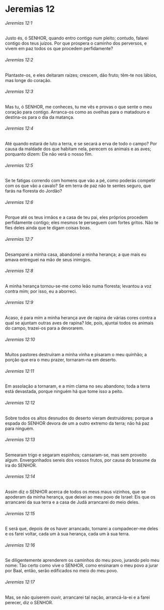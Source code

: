 # Jeremias 12

###### Jeremias 12:1

Justo és, ó SENHOR, quando entro contigo num pleito; contudo, falarei contigo dos teus juízos. Por que prospera o caminho dos perversos, e vivem em paz todos os que procedem perfidamente?

###### Jeremias 12:2

Plantaste-os, e eles deitaram raízes; crescem, dão fruto; têm-te nos lábios, mas longe do coração.

###### Jeremias 12:3

Mas tu, ó SENHOR, me conheces, tu me vês e provas o que sente o meu coração para contigo. Arranca-os como as ovelhas para o matadouro e destina-os para o dia da matança.

###### Jeremias 12:4

Até quando estará de luto a terra, e se secará a erva de todo o campo? Por causa da maldade dos que habitam nela, perecem os animais e as aves; porquanto dizem: Ele não verá o nosso fim.

###### Jeremias 12:5

Se te fatigas correndo com homens que vão a pé, como poderás competir com os que vão a cavalo? Se em terra de paz não te sentes seguro, que farás na floresta do Jordão?

###### Jeremias 12:6

Porque até os teus irmãos e a casa de teu pai, eles próprios procedem perfidamente contigo; eles mesmos te perseguem com fortes gritos. Não te fies deles ainda que te digam coisas boas.

###### Jeremias 12:7

Desamparei a minha casa, abandonei a minha herança; a que mais eu amava entreguei na mão de seus inimigos.

###### Jeremias 12:8

A minha herança tornou-se-me como leão numa floresta; levantou a voz contra mim; por isso, eu a aborreci.

###### Jeremias 12:9

Acaso, é para mim a minha herança ave de rapina de várias cores contra a qual se ajuntam outras aves de rapina? Ide, pois, ajuntai todos os animais do campo, trazei-os para a devorarem.

###### Jeremias 12:10

Muitos pastores destruíram a minha vinha e pisaram o meu quinhão; a porção que era o meu prazer, tornaram-na em deserto.

###### Jeremias 12:11

Em assolação a tornaram, e a mim clama no seu abandono; toda a terra está devastada, porque ninguém há que tome isso a peito.

###### Jeremias 12:12

Sobre todos os altos desnudos do deserto vieram destruidores; porque a espada do SENHOR devora de um a outro extremo da terra; não há paz para ninguém.

###### Jeremias 12:13

Semearam trigo e segaram espinhos; cansaram-se, mas sem proveito algum. Envergonhados sereis dos vossos frutos, por causa do brasume da ira do SENHOR.

###### Jeremias 12:14

Assim diz o SENHOR acerca de todos os meus maus vizinhos, que se apoderam da minha herança, que deixei ao meu povo de Israel: Eis que os arrancarei da sua terra e a casa de Judá arrancarei do meio deles.

###### Jeremias 12:15

E será que, depois de os haver arrancado, tornarei a compadecer-me deles e os farei voltar, cada um à sua herança, cada um à sua terra.

###### Jeremias 12:16

Se diligentemente aprenderem os caminhos do meu povo, jurando pelo meu nome: Tão certo como vive o SENHOR, como ensinaram o meu povo a jurar por Baal, então, serão edificados no meio do meu povo.

###### Jeremias 12:17

Mas, se não quiserem ouvir, arrancarei tal nação, arrancá-la-ei e a farei perecer, diz o SENHOR.

